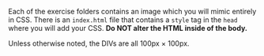 Each of the exercise folders contains an image which you will mimic entirely in CSS. There is an `index.html` file that contains a `style` tag in the `head` where you will add your CSS. **Do NOT alter the HTML inside of the body.**

Unless otherwise noted, the DIVs are all 100px × 100px.

